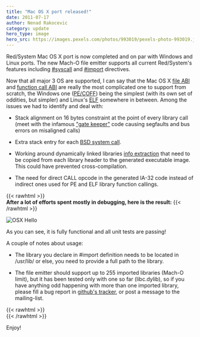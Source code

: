 ```yaml
---
title: "Mac OS X port released!"
date: 2011-07-17 
author: Nenad Rakocevic 
category: update
hero_type: image
hero_src: https://images.pexels.com/photos/993019/pexels-photo-993019.jpeg?auto=compress&cs=tinysrgb&h=650&w=940
---
```


Red/System Mac OS X port is now completed and on par with Windows and Linux ports. The new Mach-O file emitter supports all current Red/System's features including [#syscall](http://static.red-lang.org/red-system-specs.html#section-9.2) and [#import](http://static.red-lang.org/red-system-specs.html#section-9.1) directives.

Now that all major 3 OS are supported, I can say that the Mac OS X [file ABI](http://developer.apple.com/library/mac/#documentation/DeveloperTools/Conceptual/MachORuntime/Reference/reference.html) and [function call ABI](http://developer.apple.com/library/mac/#documentation/DeveloperTools/Conceptual/LowLevelABI/130-IA-32_Function_Calling_Conventions/IA32.html#//apple_ref/doc/uid/TP40002492-SW4) are really the most complicated one to support from scratch, the Windows one ([PE/COFF](http://msdn.microsoft.com/en-us/windows/hardware/gg463119)) being the simplest (with its own set of oddities, but simpler) and Linux's [ELF](http://refspecs.freestandards.org/elf/) somewhere in between. Among the issues we had to identify and deal with:

- Stack alignment on 16 bytes constraint at the point of every library call (meet with the infamous ["gate keeper"](http://blogs.embarcadero.com/eboling/2009/05/20/5607) code causing segfaults and bus errors on misaligned calls)

- Extra stack entry for each [BSD system call](http://www.freebsd.org/doc/en/books/developers-handbook/book.html#X86-SYSTEM-CALLS).

- Working around dynamically linked libraries [info extraction](http://developer.apple.com/library/mac/documentation/DeveloperTools/Conceptual/MachORuntime/Reference/reference.html#//apple_ref/doc/uid/20001298-dylib) that need to be copied from each library header to the generated executable image. This could have prevented cross-compilation.

- The need for direct CALL opcode in the generated IA-32 code instead of indirect ones used for PE and ELF library function callings.

{{< rawhtml >}}
<br>
<b>After a lot of efforts spent mostly in debugging, here is the result:</b>
{{< /rawhtml >}}

![OSX Hello](/images/blog/osx-hello.jpg "Click to zoom")

As you can see, it is fully functional and all unit tests are passing!

A couple of notes about usage:

- The library you declare in #import definition needs to be located in /usr/lib/ or else, you need to provide a full path to the library.

- The file emitter should support up to 255 imported libraries (Mach-O limit), but it has been tested only with one so far (libc.dylib), so if you have anything odd happening with more than one imported library, please fill a bug report in [github's tracker](https://github.com/red/Red/issues), or post a message to the mailing-list.  

{{< rawhtml >}}
<br>
{{< /rawhtml >}}

Enjoy!